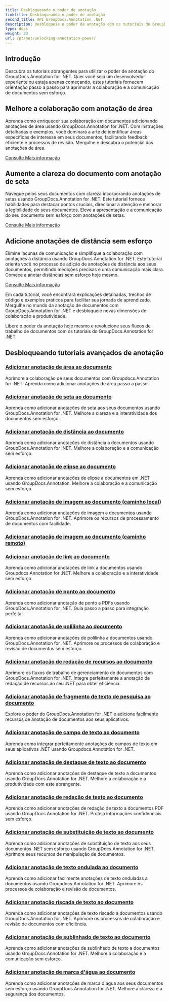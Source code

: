 ```yaml
---
title: Desbloqueando o poder de anotação
linktitle: Desbloqueando o poder de anotação
second_title: API GroupDocs.Annotation .NET
description: Desbloqueie o poder da anotação com os tutoriais do GroupDocs.Annotation for .NET. Aprenda a adicionar várias anotações passo a passo e aprimore a colaboração sem esforço.
type: docs
weight: 23
url: /pt/net/unlocking-annotation-power/
---
```

## Introdução

Descubra os tutoriais abrangentes para utilizar o poder de anotação do GroupDocs.Annotation for .NET. Quer você seja um desenvolvedor experiente ou esteja apenas começando, estes tutoriais fornecem orientação passo a passo para aprimorar a colaboração e a comunicação de documentos sem esforço.

## Melhore a colaboração com anotação de área

Aprenda como enriquecer sua colaboração em documentos adicionando anotações de área usando GroupDocs.Annotation for .NET. Com instruções detalhadas e exemplos, você dominará a arte de identificar áreas específicas de interesse em seus documentos, facilitando feedback eficiente e processos de revisão. Mergulhe e descubra o potencial das anotações de área.

[Consulte Mais informação](./add-area-annotation/)

## Aumente a clareza do documento com anotação de seta

Navegue pelos seus documentos com clareza incorporando anotações de setas usando GroupDocs.Annotation for .NET. Este tutorial fornece habilidades para destacar pontos cruciais, direcionar a atenção e melhorar a legibilidade de seus documentos. Eleve a apresentação e a comunicação do seu documento sem esforço com anotações de setas.

[Consulte Mais informação](./add-arrow-annotation/)

## Adicione anotações de distância sem esforço

Elimine lacunas de comunicação e simplifique a colaboração com anotações à distância usando GroupDocs.Annotation for .NET. Este tutorial orienta você no processo de adição de anotações de distância aos seus documentos, permitindo medições precisas e uma comunicação mais clara. Comece a anotar distâncias sem esforço hoje mesmo.

[Consulte Mais informação](./add-distance-annotation/)

Em cada tutorial, você encontrará explicações detalhadas, trechos de código e exemplos práticos para facilitar sua jornada de aprendizado. Mergulhe no mundo da anotação de documentos com GroupDocs.Annotation for .NET e desbloqueie novas dimensões de colaboração e produtividade.

Libere o poder da anotação hoje mesmo e revolucione seus fluxos de trabalho de documentos com os tutoriais do GroupDocs.Annotation for .NET.

## Desbloqueando tutoriais avançados de anotação
### [Adicionar anotação de área ao documento](./add-area-annotation/)
Aprimore a colaboração de seus documentos com Groupdocs.Annotation for .NET. Aprenda como adicionar anotações de área passo a passo.
### [Adicionar anotação de seta ao documento](./add-arrow-annotation/)
Aprenda como adicionar anotações de seta aos seus documentos usando GroupDocs.Annotation for .NET. Melhore a clareza e a interatividade dos documentos sem esforço.
### [Adicionar anotação de distância ao documento](./add-distance-annotation/)
Aprenda como adicionar anotações de distância a documentos usando GroupDocs.Annotation for .NET. Melhore a colaboração e a comunicação sem esforço.
### [Adicionar anotação de elipse ao documento](./add-ellipse-annotation/)
Aprenda como adicionar anotações de elipse a documentos em .NET usando GroupDocs.Annotation. Melhore a colaboração e a comunicação sem esforço.
### [Adicionar anotação de imagem ao documento (caminho local)](./add-image-annotation-local-path/)
Aprenda como adicionar anotações de imagem a documentos usando GroupDocs.Annotation for .NET. Aprimore os recursos de processamento de documentos com facilidade.
### [Adicionar anotação de imagem ao documento (caminho remoto)](./add-image-annotation-remote-path/)
### [Adicionar anotação de link ao documento](./add-link-annotation/)
Aprenda como adicionar anotações de link a documentos usando Groupdocs.Annotation for .NET. Melhore a colaboração e a interatividade sem esforço.
### [Adicionar anotação de ponto ao documento](./add-point-annotation/)
Aprenda como adicionar anotação de ponto a PDFs usando GroupDocs.Annotation for .NET. Guia passo a passo para integração perfeita.
### [Adicionar anotação de polilinha ao documento](./add-polyline-annotation/)
Aprenda como adicionar anotações de polilinha a documentos usando GroupDocs.Annotation for .NET. Aprimore os processos de colaboração e revisão de documentos sem esforço.
### [Adicionar anotação de redação de recursos ao documento](./add-resources-redaction-annotation/)
Aprimore os fluxos de trabalho de gerenciamento de documentos com GroupDocs.Annotation for .NET. Integre perfeitamente a anotação de redação de recursos ao seu .NET para obter eficiência.
### [Adicionar anotação de fragmento de texto de pesquisa ao documento](./add-search-text-fragment-annotation/)
Explore o poder do GroupDocs.Annotation for .NET e adicione facilmente recursos de anotação de documentos aos seus aplicativos.
### [Adicionar anotação de campo de texto ao documento](./add-text-field-annotation/)
Aprenda como integrar perfeitamente anotações de campos de texto em seus aplicativos .NET usando Groupdocs.Annotation for .NET.
### [Adicionar anotação de destaque de texto ao documento](./add-text-highlight-annotation/)
Aprenda como adicionar anotações de destaque de texto a documentos usando GroupDocs.Annotation for .NET. Melhore a colaboração e a produtividade com este abrangente.
### [Adicionar anotação de redação de texto ao documento](./add-text-redaction-annotation/)
Aprenda como adicionar anotações de redação de texto a documentos PDF usando GroupDocs.Annotation for .NET. Proteja informações confidenciais sem esforço.
### [Adicionar anotação de substituição de texto ao documento](./add-text-replacement-annotation/)
Aprenda como adicionar anotações de substituição de texto aos seus documentos .NET sem esforço usando GroupDocs.Annotation for .NET. Aprimore seus recursos de manipulação de documentos.
### [Adicionar anotação de texto ondulada ao documento](./add-text-squiggly-annotation/)
Aprenda como adicionar facilmente anotações de texto onduladas a documentos usando Groupdocs.Annotation for .NET. Aprimore os processos de colaboração e revisão de documentos.
### [Adicionar anotação riscada de texto ao documento](./add-text-strikeout-annotation/)
Aprenda como adicionar anotações de texto riscado a documentos usando GroupDocs.Annotation for .NET. Aprimore os processos de colaboração e revisão de documentos com eficiência.
### [Adicionar anotação de sublinhado de texto ao documento](./add-text-underline-annotation/)
Aprenda como adicionar anotações de sublinhado de texto a documentos usando GroupDocs.Annotation for .NET. Melhore a colaboração e a comunicação sem esforço.
### [Adicionar anotação de marca d'água ao documento](./add-watermark-annotation/)
Aprenda como adicionar anotações de marca d'água aos seus documentos sem esforço usando GroupDocs.Annotation for .NET. Melhore a clareza e a segurança dos documentos.